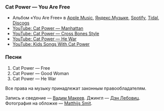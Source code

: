 ### Cat Power — You Are Free

- Альбом «You Are Free» в
	[Apple Music](https://music.apple.com/album/1023398126),
	[Яндекс.Музыке](https://music.yandex.ru/album/2899920),
	[Spotify](https://open.spotify.com/album/38CsAH6IM7fKMN0XnZReR6),
	[Tidal](https://tidal.com/browse/album/49793790),
	[Discogs](https://www.discogs.com/master/36181)
- [YouTube: Cat Power — Manhattan](https://youtu.be/ybjpIt9oPuo)
- [YouTube: Cat Power — Cross Bones Style](https://youtu.be/aW2PcOyAWwM)
- [YouTube: Cat Power — He War](https://youtu.be/BMxjaye7tNY)
- [YouTube: Kids Songs With Cat Power](https://youtu.be/ubigmaH2AOE)

### Песни

1. Cat Power — Free
2. Cat Power — Good Woman
3. Cat Power — He War

Все права на музыку принадлежат законным правообладателям.

Запись и сведение — [Вадим Макеев](https://pepelsbey.dev/).
Джингл — [Дэн Лебовиц](https://www.youtube.com/channel/UC38A5qHrlc_Zgua7vL4b96w).
Фотография на обложке — [Matthijs Smit](https://unsplash.com/photos/N-VDzD5z71E).
